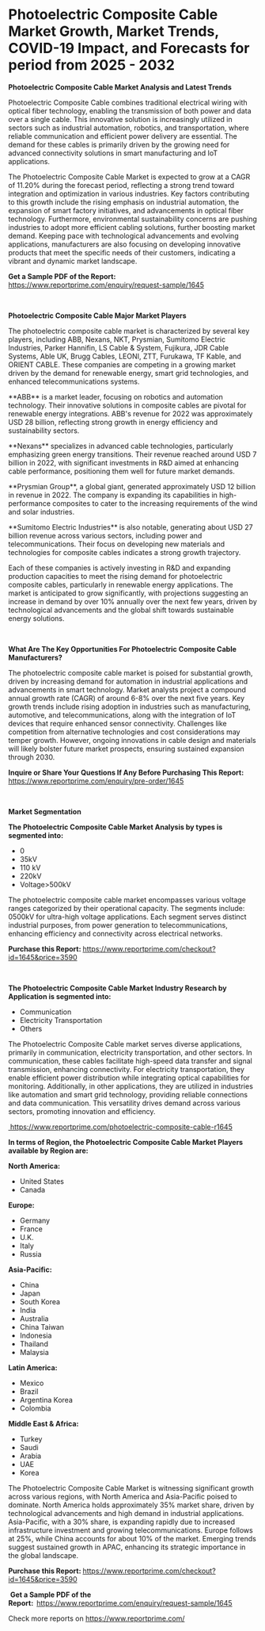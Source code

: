 <p><h1>Photoelectric Composite Cable Market Growth, Market Trends, COVID-19 Impact, and Forecasts for period from 2025 - 2032</h1></p><p><strong>Photoelectric Composite Cable Market Analysis and Latest Trends</strong></p>
<p><p>Photoelectric Composite Cable combines traditional electrical wiring with optical fiber technology, enabling the transmission of both power and data over a single cable. This innovative solution is increasingly utilized in sectors such as industrial automation, robotics, and transportation, where reliable communication and efficient power delivery are essential. The demand for these cables is primarily driven by the growing need for advanced connectivity solutions in smart manufacturing and IoT applications.</p><p>The Photoelectric Composite Cable Market is expected to grow at a CAGR of 11.20% during the forecast period, reflecting a strong trend toward integration and optimization in various industries. Key factors contributing to this growth include the rising emphasis on industrial automation, the expansion of smart factory initiatives, and advancements in optical fiber technology. Furthermore, environmental sustainability concerns are pushing industries to adopt more efficient cabling solutions, further boosting market demand. Keeping pace with technological advancements and evolving applications, manufacturers are also focusing on developing innovative products that meet the specific needs of their customers, indicating a vibrant and dynamic market landscape.</p></p>
<p><strong>Get a Sample PDF of the Report:&nbsp;</strong> <a href="https://www.reportprime.com/enquiry/request-sample/1645?utm_campaign=2866&utm_medium=2&utm_source=Github&utm_content=ia&utm_term=18032025&utm_id=photoelectric-composite-cable">https://www.reportprime.com/enquiry/request-sample/1645</a></p>
<p>&nbsp;</p>
<p><strong>Photoelectric Composite Cable Major Market Players</strong></p>
<p><p>The photoelectric composite cable market is characterized by several key players, including ABB, Nexans, NKT, Prysmian, Sumitomo Electric Industries, Parker Hannifin, LS Cable & System, Fujikura, JDR Cable Systems, Able UK, Brugg Cables, LEONI, ZTT, Furukawa, TF Kable, and ORIENT CABLE. These companies are competing in a growing market driven by the demand for renewable energy, smart grid technologies, and enhanced telecommunications systems.</p><p>**ABB** is a market leader, focusing on robotics and automation technology. Their innovative solutions in composite cables are pivotal for renewable energy integrations. ABB's revenue for 2022 was approximately USD 28 billion, reflecting strong growth in energy efficiency and sustainability sectors.</p><p>**Nexans** specializes in advanced cable technologies, particularly emphasizing green energy transitions. Their revenue reached around USD 7 billion in 2022, with significant investments in R&D aimed at enhancing cable performance, positioning them well for future market demands.</p><p>**Prysmian Group**, a global giant, generated approximately USD 12 billion in revenue in 2022. The company is expanding its capabilities in high-performance composites to cater to the increasing requirements of the wind and solar industries.</p><p>**Sumitomo Electric Industries** is also notable, generating about USD 27 billion revenue across various sectors, including power and telecommunications. Their focus on developing new materials and technologies for composite cables indicates a strong growth trajectory.</p><p>Each of these companies is actively investing in R&D and expanding production capacities to meet the rising demand for photoelectric composite cables, particularly in renewable energy applications. The market is anticipated to grow significantly, with projections suggesting an increase in demand by over 10% annually over the next few years, driven by technological advancements and the global shift towards sustainable energy solutions.</p></p>
<p>&nbsp;</p>
<p><strong>What Are The Key Opportunities For Photoelectric Composite Cable Manufacturers?</strong></p>
<p><p>The photoelectric composite cable market is poised for substantial growth, driven by increasing demand for automation in industrial applications and advancements in smart technology. Market analysts project a compound annual growth rate (CAGR) of around 6-8% over the next five years. Key growth trends include rising adoption in industries such as manufacturing, automotive, and telecommunications, along with the integration of IoT devices that require enhanced sensor connectivity. Challenges like competition from alternative technologies and cost considerations may temper growth. However, ongoing innovations in cable design and materials will likely bolster future market prospects, ensuring sustained expansion through 2030.</p></p>
<p><strong>Inquire or Share Your Questions If Any Before Purchasing This Report:</strong> <a href="https://www.reportprime.com/enquiry/pre-order/1645?utm_campaign=2866&utm_medium=2&utm_source=Github&utm_content=ia&utm_term=18032025&utm_id=photoelectric-composite-cable">https://www.reportprime.com/enquiry/pre-order/1645</a></p>
<p>&nbsp;</p>
<p><strong>Market Segmentation</strong></p>
<p><strong>The Photoelectric Composite Cable Market Analysis by types is segmented into:</strong></p>
<p><ul><li>0<Voltage≤35kV</li><li>35kV<Voltage≤110 kV</li><li>110 kV<Voltage≤220kV</li><li>220kV<Voltage≤500kV</li><li>Voltage>500kV</li></ul></p>
<p><p>The photoelectric composite cable market encompasses various voltage ranges categorized by their operational capacity. The segments include: 0<Voltage≤35kV for low to medium applications, 35kV<Voltage≤110kV for medium voltage distribution, 110kV<Voltage≤220kV suitable for higher transmission needs, 220kV<Voltage≤500kV for extensive grid infrastructures, and Voltage>500kV for ultra-high voltage applications. Each segment serves distinct industrial purposes, from power generation to telecommunications, enhancing efficiency and connectivity across electrical networks.</p></p>
<p><strong>Purchase this Report:&nbsp;</strong><a href="https://www.reportprime.com/checkout?id=1645&price=3590&utm_campaign=2866&utm_medium=2&utm_source=Github&utm_content=ia&utm_term=18032025&utm_id=photoelectric-composite-cable">https://www.reportprime.com/checkout?id=1645&price=3590</a></p>
<p>&nbsp;</p>
<p><strong>The Photoelectric Composite Cable Market Industry Research by Application is segmented into:</strong></p>
<p><ul><li>Communication</li><li>Electricity Transportation</li><li>Others</li></ul></p>
<p><p>The Photoelectric Composite Cable market serves diverse applications, primarily in communication, electricity transportation, and other sectors. In communication, these cables facilitate high-speed data transfer and signal transmission, enhancing connectivity. For electricity transportation, they enable efficient power distribution while integrating optical capabilities for monitoring. Additionally, in other applications, they are utilized in industries like automation and smart grid technology, providing reliable connections and data communication. This versatility drives demand across various sectors, promoting innovation and efficiency.</p></p>
<p><a href="https://www.reportprime.com/photoelectric-composite-cable-r1645?utm_campaign=2866&utm_medium=2&utm_source=Github&utm_content=ia&utm_term=18032025&utm_id=photoelectric-composite-cable">&nbsp;https://www.reportprime.com/photoelectric-composite-cable-r1645</a></p>
<p><strong>In terms of Region, the Photoelectric Composite Cable Market Players available by Region are:</strong></p>
<p>
    <p> <strong> North America: </strong>
        <ul>
            <li>United States</li>
            <li>Canada</li>
        </ul>
        </p> 
    <p> <strong> Europe: </strong>
        <ul>
            <li>Germany</li>
            <li>France</li>
            <li>U.K.</li>
            <li>Italy</li>
            <li>Russia</li>
        </ul>
        </p> 
    <p> <strong> Asia-Pacific: </strong>
        <ul>
            <li>China</li>
            <li>Japan</li>
            <li>South Korea</li>
            <li>India</li>
            <li>Australia</li>
            <li>China Taiwan</li>
            <li>Indonesia</li>
            <li>Thailand</li>
            <li>Malaysia</li>
        </ul>
        </p> 
    <p> <strong> Latin America: </strong>
        <ul>
            <li>Mexico</li>
            <li>Brazil</li>
            <li>Argentina Korea</li>
            <li>Colombia</li>
        </ul>
        </p> 
    <p> <strong> Middle East & Africa: </strong>
        <ul>
            <li>Turkey</li>
            <li>Saudi</li>
            <li>Arabia</li>
            <li>UAE</li>
            <li>Korea</li>
        </ul>
    </p>
    </p>
<p><p>The Photoelectric Composite Cable Market is witnessing significant growth across various regions, with North America and Asia-Pacific poised to dominate. North America holds approximately 35% market share, driven by technological advancements and high demand in industrial applications. Asia-Pacific, with a 30% share, is expanding rapidly due to increased infrastructure investment and growing telecommunications. Europe follows at 25%, while China accounts for about 10% of the market. Emerging trends suggest sustained growth in APAC, enhancing its strategic importance in the global landscape.</p></p>
<p><strong>Purchase this Report: </strong><a href="https://www.reportprime.com/checkout?id=1645&price=3590&utm_campaign=2866&utm_medium=2&utm_source=Github&utm_content=ia&utm_term=18032025&utm_id=photoelectric-composite-cable">https://www.reportprime.com/checkout?id=1645&price=3590</a></p>
<p>&nbsp;<strong>Get a Sample PDF of the Report:&nbsp;&nbsp;</strong><a href="https://www.reportprime.com/enquiry/request-sample/1645?utm_campaign=2866&utm_medium=2&utm_source=Github&utm_content=ia&utm_term=18032025&utm_id=photoelectric-composite-cable">https://www.reportprime.com/enquiry/request-sample/1645</a></p>
<p><strong></strong></p>
<p>Check more reports on <a href="https://www.reportprime.com/?utm_campaign=2866&utm_medium=2&utm_source=Github&utm_content=ia&utm_term=18032025&utm_id=photoelectric-composite-cable">https://www.reportprime.com/</a></p>